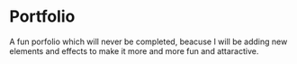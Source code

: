 # Portfolio
A fun porfolio which will never be completed, beacuse I will be adding new elements and effects to make it more and more fun and attaractive.
